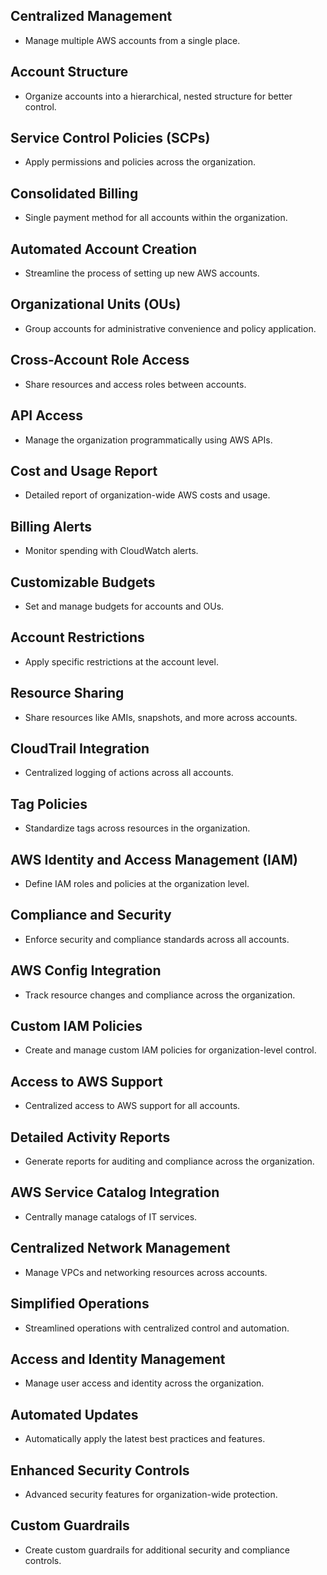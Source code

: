 ## Centralized Management

- Manage multiple AWS accounts from a single place.

## Account Structure

- Organize accounts into a hierarchical, nested structure for better control.

## Service Control Policies (SCPs)

- Apply permissions and policies across the organization.

## Consolidated Billing

- Single payment method for all accounts within the organization.

## Automated Account Creation

- Streamline the process of setting up new AWS accounts.

## Organizational Units (OUs)

- Group accounts for administrative convenience and policy application.

## Cross-Account Role Access

- Share resources and access roles between accounts.

## API Access

- Manage the organization programmatically using AWS APIs.

## Cost and Usage Report

- Detailed report of organization-wide AWS costs and usage.

## Billing Alerts

- Monitor spending with CloudWatch alerts.

## Customizable Budgets

- Set and manage budgets for accounts and OUs.

## Account Restrictions

- Apply specific restrictions at the account level.

## Resource Sharing

- Share resources like AMIs, snapshots, and more across accounts.

## CloudTrail Integration

- Centralized logging of actions across all accounts.

## Tag Policies

- Standardize tags across resources in the organization.

## AWS Identity and Access Management (IAM)

- Define IAM roles and policies at the organization level.

## Compliance and Security

- Enforce security and compliance standards across all accounts.

## AWS Config Integration

- Track resource changes and compliance across the organization.

## Custom IAM Policies

- Create and manage custom IAM policies for organization-level control.

## Access to AWS Support

- Centralized access to AWS support for all accounts.

## Detailed Activity Reports

- Generate reports for auditing and compliance across the organization.

## AWS Service Catalog Integration

- Centrally manage catalogs of IT services.

## Centralized Network Management

- Manage VPCs and networking resources across accounts.

## Simplified Operations

- Streamlined operations with centralized control and automation.

## Access and Identity Management

- Manage user access and identity across the organization.

## Automated Updates

- Automatically apply the latest best practices and features.

## Enhanced Security Controls

- Advanced security features for organization-wide protection.

## Custom Guardrails

- Create custom guardrails for additional security and compliance controls.